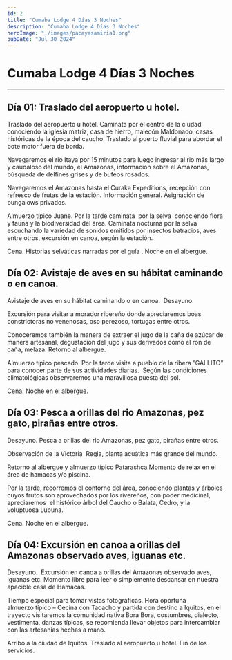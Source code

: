 ```yaml
---
id: 2
title: "Cumaba Lodge 4 Días 3 Noches"
description: "Cumaba Lodge 4 Días 3 Noches"
heroImage: "./images/pacayasamiria1.png"
pubDate: "Jul 30 2024"
---
```


# Cumaba Lodge 4 Días 3 Noches

---

## Día 01: Traslado del aeropuerto u hotel.

Traslado del aeropuerto u hotel. Caminata por el centro de la ciudad conociendo la iglesia matriz, casa de hierro, malecón Maldonado, casas históricas de la época del caucho. Traslado al puerto fluvial para abordar el bote motor fuera de borda.

Navegaremos el rio Itaya por 15 minutos para luego ingresar al rio más largo y caudaloso del mundo, el Amazonas, información sobre el Amazonas, búsqueda de delfines grises y de bufeos rosados.

Navegaremos el Amazonas hasta el Curaka Expeditions, recepción con refresco de frutas de la estación. Información general. Asignación de bungalows privados.

Almuerzo típico Juane. Por la tarde caminata  por la selva  conociendo flora y fauna y la biodiversidad del área. Caminata nocturna por la selva escuchando la variedad de sonidos emitidos por insectos batracios, aves entre otros, excursión en canoa, según la estación.

Cena. Historias selváticas narradas por el guía . Noche en el albergue.

## Día 02: Avistaje de aves en su hábitat caminando o en canoa. 

Avistaje de aves en su hábitat caminando o en canoa.  Desayuno.

Excursión para visitar a morador ribereño donde apreciaremos boas constrictoras no venenosas, oso perezoso, tortugas entre otros.

Conoceremos también la manera de extraer el jugo de la caña de azúcar de manera artesanal, degustación del jugo y sus derivados como el ron de caña, melaza. Retorno al albergue.

Almuerzo típico pescado. Por la tarde visita a pueblo de la ribera ”GALLITO” para conocer parte de sus actividades diarias.  Según las condiciones climatológicas observaremos una maravillosa puesta del sol.

Cena. Noche en el albergue.

## Día 03: Pesca a orillas del rio Amazonas, pez gato, pirañas entre otros.

Desayuno. Pesca a orillas del rio Amazonas, pez gato, pirañas entre otros.

Observación de la Victoria  Regia, planta acuática más grande del mundo.

Retorno al albergue y almuerzo típico Patarashca.Momento de relax en el área de hamacas y/o piscina.

Por la tarde, recorremos el contorno del área, conociendo plantas y árboles cuyos frutos son aprovechados por los rivereños, con poder medicinal, apreciaremos  el histórico árbol del Caucho o Balata, Cedro, y la voluptuosa Lupuna.

Cena. Noche en el albergue.

## Día 04: Excursión en canoa a orillas del Amazonas observado aves, iguanas etc.

Desayuno.  Excursión en canoa a orillas del Amazonas observado aves, iguanas etc. Momento libre para leer o simplemente descansar en nuestra apacible casa de Hamacas.

Tiempo especial para tomar vistas fotográficas. Hora oportuna almuerzo típico – Cecina con Tacacho y partida con destino a Iquitos, en el trayecto visitaremos la comunidad nativa Bora Bora, costumbres, dialecto, vestimenta, danzas típicas, se recomienda llevar objetos para intercambiar con las artesanías hechas a mano.

Arribo a la ciudad de Iquitos. Traslado al aeropuerto u hotel. Fin de los servicios.
